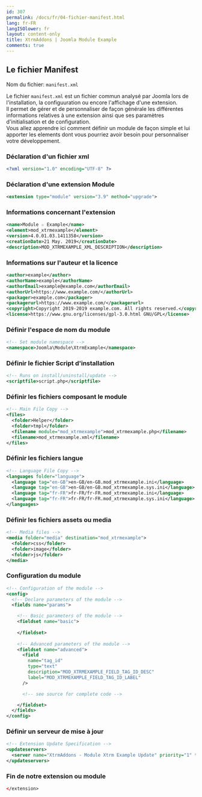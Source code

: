 ```yaml
---
id: 307
permalink: /docs/fr/04-fichier-manifest.html
lang: fr-FR
langISOlower: fr
layout: content-only
title: XtrmAddons | Joomla Module Example
comments: true
---
```


## Le fichier Manifest

<p>
  Nom du fichier: <code>manifest.xml</code>
</p>

<p class="text-justify">
  Le fichier <code>manifest.xml</code> est un fichier commun analysé par Joomla lors de l'installation, la configuuration ou encore l'affichage d'une extension.<br />
  Il permet de gérer et de personnaliser de façon générale les différentes informations relatives à une extension ainsi que ses paramètres d'initialisation et de configuration.<br />
  Vous allez apprendre ici comment définir un module de façon simple et lui apporter les elements dont vous pourriez avoir besoin pour personnaliser votre développement.
</p>

### Déclaration d'un fichier xml

```xml
<?xml version="1.0" encoding="UTF-8" ?>
```

### Déclaration d'une extension Module

```xml
<extension type="module" version="3.9" method="upgrade">
```

### Informations concernant l'extension

```xml
<name>Module ☆ Example</name>
<element>mod_xtrmexample</element>
<version>4.0.01.03.1411358</version>
<creationDate>21 May. 2019</creationDate>
<description>MOD_XTRMEXAMPLE_XML_DESCRIPTION</description>
```

### Informations sur l'auteur et la licence

```xml
<author>example</author>
<authorName>example</authorName>
<authorEmail>example@example.com</authorEmail>
<authorUrl>https://www.example.com/</authorUrl>
<packager>example.com</packager>
<packagerurl>https://www.example.com/</packagerurl>
<copyright>Copyright 2019-2019 example.com. All rights reserved.</copyright>
<license>https://www.gnu.org/licenses/gpl-3.0.html GNU/GPL</license>
```

### Définir l'espace de nom du module

```xml
<!-- Set module namespace -->
<namespace>Joomla\Module\XtrmExample</namespace>
```

### Définir le fichier Script d'installation

```xml
<!-- Runs on install/uninstall/update -->
<scriptfile>script.php</scriptfile>
```

### Définir les fichiers composant le module

```xml
<!-- Main File Copy -->
<files>
  <folder>Helper</folder>
  <folder>tmpl</folder>
  <filename module="mod_xtrmexample">mod_xtrmexample.php</filename>
  <filename>mod_xtrmexample.xml</filename>
</files>
```

### Définir les fichiers langue

```xml
<!-- Language File Copy -->
<languages folder="language">
  <language tag="en-GB">en-GB/en-GB.mod_xtrmexample.ini</language>
  <language tag="en-GB">en-GB/en-GB.mod_xtrmexample.sys.ini</language>
  <language tag="fr-FR">fr-FR/fr-FR.mod_xtrmexample.ini</language>
  <language tag="fr-FR">fr-FR/fr-FR.mod_xtrmexample.sys.ini</language>
</languages>
```

### Définir les fichiers assets ou media

```xml
<!-- Media files -->
<media folder="media" destination="mod_xtrmexample">
  <folder>css</folder>
  <folder>image</folder>
  <folder>js</folder>
</media>
```

### Configuration du module

```xml
<!-- Configuration of the module -->
<config>
  <!-- Declare parameters of the module -->
  <fields name="params">

    <!-- Basic parameters of the module -->
    <fieldset name="basic">
      
    </fieldset>
    
    <!-- Advanced parameters of the module -->
    <fieldset name="advanced">
      <field
        name="tag_id"
        type="text"
        description="MOD_XTRMEXAMPLE_FIELD_TAG_ID_DESC"
        label="MOD_XTRMEXAMPLE_FIELD_TAG_ID_LABEL"
      />

      <!-- see source for complete code -->

    </fieldset>
  </fields>
</config>
```

### Définir un serveur de mise à jour

```xml
<!-- Extension Update Specification -->
<updateservers>
  <server name="XtrmAddons - Module Xtrm Example Update" priority="1" type="extension">https://github.joomla.mod-xtrmexample.xtrmaddons.com/download/release/update-4.0.xml</server>
</updateservers>

```

### Fin de notre extension ou module

```xml
</extension>
```